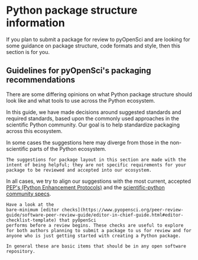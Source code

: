 # Python package structure information 

If you plan to submit a package for review to pyOpenSci and are looking for 
some guidance on package structure, code formats and style, then this section is for you. 

## Guidelines for pyOpenSci's packaging recommendations 

<!-- Might belong on the LANDING page for this entire guide?-->

There are some differing opinions on what Python package structure should 
look like and what tools to use across the Python ecosystem. 

In this guide, we have made decisions around suggested standards and required 
standards, based upon the commonly used approaches in the scientific Python 
community.  Our goal is to help standardize packaging across this ecosystem.

In some cases the suggestions here may diverge from those in the non-scientific parts of the Python ecosystem. 

```{note}
The suggestions for package layout in this section are made with the 
intent of being helpful; they are not specific requirements for your 
package to be reviewed and accepted into our ecosystem.
```

In all cases, we try to align our suggestions with the most current, accepted
[PEP's (Python Enhancement Protocols)](https://peps.python.org/pep-0000/) and the [scientific-python community specs](https://scientific-python.org/specs/). 

```{note}
Have a look at the 
bare-minimum [editor checks](https://www.pyopensci.org/peer-review-guide/software-peer-review-guide/editor-in-chief-guide.html#editor-checklist-template) that pyOpenSci
performs before a review begins. These checks are useful to explore 
for both authors planning to submit a package to us for review and for 
anyone who is just getting started with creating a Python package. 

In general these are basic items that should be in any open software repository. 
```


<!-- 

These checks include several items

- **Sufficient Documentation** The package has sufficient documentation available online (README, sphinx docs) to allow us to evaluate package function and scope *without installing the package*. This includes:
  Get started tutorials or vignettes that help a user understand how to use the package and what it can do for them (often these have a name like "Getting started")
- **API documentation** - this includes clearly written doc strings with variables defined using a standard docstring format -->
<!-- 
```{tip}
### Python packaging resources that we love 

We think the resources below are excellent but each have particular opinions 
that you may or may not find in our packaging guide. For instance, the PyPA
guide encourages users to store their package in a `src/package-name` directory.
While we accept that approach many of our community members prefer to not use 
the `src` directory. 

* [Python packaging for research software engineers](https://merely-useful.tech/py-rse/)
* [PyPA packaging guide](https://packaging.python.org/en/latest/)
```
-->